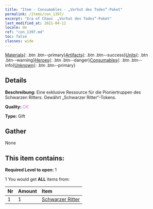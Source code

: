 ```yaml
---
title: "Item - Consumables - „Vorhut des Todes“-Paket"
permalink: /Items/con_1397/
excerpt: "Era of Chaos  „Vorhut des Todes“-Paket"
last_modified_at: 2021-04-11
locale: de
ref: "con_1397.md"
toc: false
classes: wide
---
```

 [Materials](/de/Items/){: .btn .btn--primary}[Artifacts](/de/Items/Artifacts/){: .btn .btn--success}[Units](/de/Items/Units/){: .btn .btn--warning}[Heroes](/de/Items/Heroes/){: .btn .btn--danger}[Consumables](/de/Items/Consumables/){: .btn .btn--info}[Unknown](/de/Items/Unknown/){: .btn .btn--primary}

## Details
 **Beschreibung:** Eine exklusive Ressource für die Pioniertruppen des Schwarzen Ritters. Gewährt „Schwarzer Ritter“-Tokens.

 **Quality:** <span style="color: #DA70D6">OK</span>

 **Type:** Gift

## Gather

  None

## This item contains:

 **Required Level to open:** 1

 1 You would get **ALL** items  from:

  | Nr | Amount |     Item    |
  |:---|:-------|:------------|
  | 1 | 1 | [Schwarzer Ritter](/de/Items/unt_213/) | 
